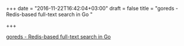 +++
date = "2016-11-22T16:42:04+03:00"
draft = false
title = "goreds - Redis-based full-text search in Go "

+++

<p><a href="https://t.co/unvsmRQZPB">goreds - Redis-based full-text search in Go </a></p>
